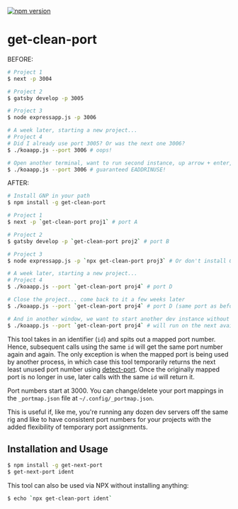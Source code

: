 [![npm version](https://badge.fury.io/js/get-clean-port.svg)](https://badge.fury.io/js/get-clean-port)

# get-clean-port

BEFORE:

```sh
# Project 1
$ next -p 3004

# Project 2
$ gatsby develop -p 3005

# Project 3
$ node expressapp.js -p 3006

# A week later, starting a new project...
# Project 4
# Did I already use port 3005? Or was the next one 3006?
$ ./koaapp.js --port 3006 # oops!

# Open another terminal, want to run second instance, up arrow + enter, and...
$ ./koaapp.js --port 3006 # guaranteed EADDRINUSE!
```

AFTER:

```sh
# Install GNP in your path
$ npm install -g get-clean-port

# Project 1
$ next -p `get-clean-port proj1` # port A

# Project 2
$ gatsby develop -p `get-clean-port proj2` # port B

# Project 3
$ node expressapp.js -p `npx get-clean-port proj3` # Or don't install GNP at all!

# A week later, starting a new project...
# Project 4
$ ./koaapp.js --port `get-clean-port proj4` # port D

# Close the project... come back to it a few weeks later
$ ./koaapp.js --port `get-clean-port proj4` # port D (same port as before)

# And in another window, we want to start another dev instance without problems
$ ./koaapp.js --port `get-clean-port proj4` # will run on the next available port
```

This tool takes in an identifier (`id`) and spits out a mapped port number.
Hence, subsequent calls using the same `id` will get the same port number again
and again. The only exception is when the mapped port is being used by another
process, in which case this tool temporarily returns the next least unused port
number using [detect-port](https://github.com/node-modules/detect-port). Once
the originally mapped port is no longer in use, later calls with the same `id`
will return it.

Port numbers start at 3000. You can change/delete your port mappings in the
`_portmap.json` file at `~/.config/_portmap.json`.

This is useful if, like me, you're running any dozen dev servers off the same
rig and like to have consistent port numbers for your projects with the added
flexibility of temporary port assignments.

## Installation and Usage

```sh
$ npm install -g get-next-port
$ get-next-port ident
```

This tool can also be used via NPX without installing anything:

```sh
$ echo `npx get-clean-port ident`
```
